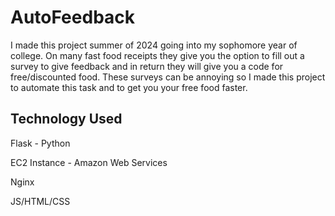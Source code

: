 # AutoFeedback
I made this project summer of 2024 going into my sophomore year of college. On many fast food receipts they give you the option to fill out a survey to give feedback and in return they will give you a code for free/discounted food. These surveys can be annoying so I made this project to automate this task and to get you your free food faster. 

Technology Used
---------------
Flask - Python

EC2 Instance - Amazon Web Services

Nginx 

JS/HTML/CSS 
